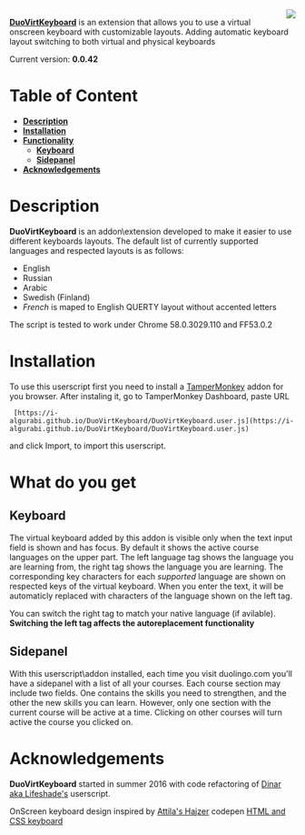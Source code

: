 <img align="right" src="https://i-algurabi.github.io/DuoVirtKeyboard/images/logo.png" />

[**DuoVirtKeyboard**](https://i-algurabi.github.io/DuoVirtKeyboard/DuoVirtKeyboard.user.js) is an extension that allows you to use a virtual onscreen keyboard with customizable layouts. Adding
 automatic keyboard layout switching to both virtual and physical keyboards

Current version: **0.0.42**

# Table of Content

- [**Description**](#description)
- [**Installation**](#installation)
- [**Functionality**](#what-do-you-get)
  - [**Keyboard**](#keyboard)
  - [**Sidepanel**](#sidepanel)
- [**Acknowledgements**](#acknowledgements)

# Description

**DuoVirtKeyboard** is an addon\extension developed to make it easier to use different keyboards layouts.
The default list of currently supported languages and respected layouts is as follows:
* English
* Russian
* Arabic
* Swedish (Finland)
* *French* is maped to English QUERTY layout without accented letters

The script is tested to work under Chrome 58.0.3029.110 and FF53.0.2


# Installation

To use this userscript first you need to install a [TamperMonkey](https://tampermonkey.net/) addon for you browser.
After instaling it, go to TamperMonkey Dashboard, paste URL

     [https://i-algurabi.github.io/DuoVirtKeyboard/DuoVirtKeyboard.user.js](https://i-algurabi.github.io/DuoVirtKeyboard/DuoVirtKeyboard.user.js)

and click Import, to import this userscript.

# What do you get

## Keyboard

The virtual keyboard added by this addon is visible only when the text input field is shown and has focus. By default it
 shows the active course languages on the upper part. The left language tag shows the language you are learning from,
 the right tag shows the language you are learning.
The corresponding key characters for each *supported* language are shown on respected keys of the virtual keyboard.
When you enter the text, it will be automaticly replaced with characters of the language shown on the left tag.

You can switch the right tag to match your native language (if avilable).
**Switching the left tag affects the autoreplacement functionality**

## Sidepanel

With this userscript\addon installed, each time you visit duolingo.com you'll have a sidepanel with a list of all your
courses. Each course section may include two fields. One contains the skills you need to strengthen, and the other the
new skills you can learn.
However, only one section with the current course will be active at a time. Clicking on other courses will turn active
the course you clicked on.

# Acknowledgements

**DuoVirtKeyboard** started in summer 2016 with code refactoring of
[Dinar aka Lifeshade's](https://github.com/Lifeshade/duolingo) userscript.

OnScreen keyboard design inspired by [Attila's Hajzer](https://codepen.io/attilahajzer) codepen [HTML and CSS keyboard](https://codepen.io/attilahajzer/pen/kydqJ)
